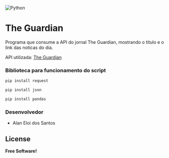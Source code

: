 ![Python](https://media-manager.noticiasaominuto.com/naom_5ae1d9b0e3b1e.jpg?&w=1920)

# The Guardian
Programa que consume a API do jornal The Guardian, mostrando o título e o link das notícas do dia.

  API utilizada: [The Guardian](https://open-plataform.theguardian.com)

### Biblioteca para funcionamento do script
```sh
pip install request
```
```sh
pip install json
````
````sh
pip install pandas
````

### Desenvolvedor

 - Alan Eloi dos Santos

License
----
**Free Software!**